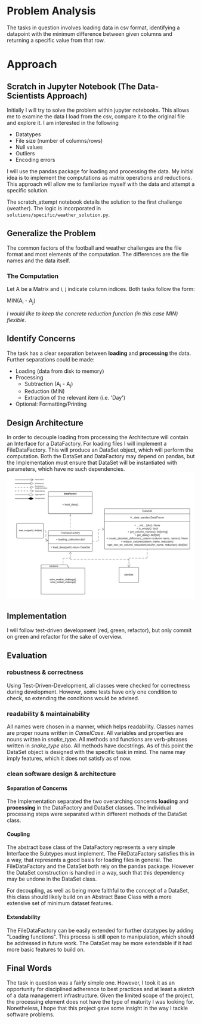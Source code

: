 # Problem Analysis
The tasks in question involves loading data in csv format, identifying a datapoint with the minimum difference between given columns and returning a specific value from that row. 

# Approach
## Scratch in Jupyter Notebook (The Data-Scientists Approach)
Initially I will try to solve the problem within jupyter notebooks. 
This allows me to examine the data I load from the csv, compare it to the original file and explore it. I am interested in the following
- Datatypes
- File size (number of columns/rows)
- Null values
- Outliers
- Encoding errors

I will use the pandas package for loading and processing the data. My initial idea is to implement the computations as 
matrix operations and reductions. 
This approach will allow me to familiarize myself with the data and attempt a specific solution.

The scratch_attempt notebook details the solution to the first challenge (weather). The logic is incorporated in 
`solutions/specific/weather_solution.py`.
## Generalize the Problem
The common factors of the football and weather challenges are the file format and most elements of the computation.
The differences are the file names and the data itself.
### The Computation
Let A be a Matrix and i, j indicate column indices. Both tasks follow the form:

MIN(A<sub>i</sub> - A<sub>j</sub>)

_I would like to keep the concrete reduction function (in this case MIN) flexible_.
## Identify Concerns
The task has a clear separation between **loading** and **processing** the data. Further separations could be made:
- Loading (data from disk to memory)
- Processing 
    - Subtraction (A<sub>i</sub> - A<sub>j</sub>) 
    - Reduction (MIN)
    - Extraction of the relevant item (i.e. 'Day')
- Optional: Formatting/Printing
## Design Architecture
In order to decouple loading from processing the Architecture will contain an Interface for a DataFactory.
For loading files I will implement a FileDataFactory. This will produce an DataSet object, which will perform the 
computation. Both the DataSet and DataFactory may depend on pandas, but the Implementation must ensure that DataSet will 
be instantiated with parameters, which have no such dependencies. 
![UML Diagram](img/UML_diagram.png)
## Implementation
I will follow test-driven development (red, green, refactor), but only commit on green and refactor for the sake of overview.
## Evaluation
### robustness & correctness
Using Test-Driven-Development, all classes were checked for correctness during development. However, some tests
have only one condition to check, so extending the conditions would be advised. 
### readability & maintainability
All names were chosen in a manner, which helps readability. Classes names are proper nouns written in _CamelCase_.
All variables and properties are nouns written in _snake_type_. All methods and functions are verb-phrases written in
_snake_type_ also. All methods have docstrings.
As of this point the DataSet object is designed with the specific task in mind. The name may
imply features, which it does not satisfy as of now.
### clean software design & architecture
#### Separation of Concerns
The Implementation separated the two overarching concerns **loading** and **processing** in the DataFactory and 
DataSet classes.
The individual processing steps were separated within different methods of the DataSet class.
#### Coupling
The abstract base class of the DataFactory represents a very simple Interface the Subtypes must implement. 
The FileDataFactory satisfies this in a way, that represents a good basis for loading files in general.
The FileDataFactory and the DataSet both rely on the pandas package. However the DataSet construction is handled in a way,
such that this dependency may be undone in the DataSet class.

For decoupling, as well as being more faithful to the concept of a DataSet, this class should likely build
on an Abstract Base Class with a more extensive set of minimum dataset features.

#### Extendability
The FileDataFactory can be easily extended for further datatypes by adding "Loading functions". This process is still open
to manipulation, which should be addressed in future work. The DataSet may be more
extendable if it had more basic features to build on.

## Final Words
The task in question was a fairly simple one. However, I took it as an opportunity for disciplined adherence to best 
practices and at least a _sketch_ of a data management infrastructure. Given the  limited scope of the project,
the processing element does not have the type of maturity I was looking for. Nonetheless, I hope that 
this project gave some insight in the way I tackle software problems.  
